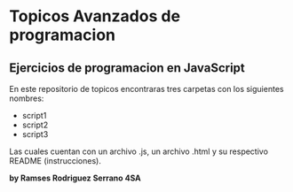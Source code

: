 # Topicos Avanzados de programacion
## Ejercicios de programacion en JavaScript

En este repositorio de topicos encontraras tres carpetas con los siguientes nombres:

* script1
* script2
* script3


Las cuales cuentan con un archivo .js, un archivo .html y su respectivo README (instrucciones).



**by Ramses Rodriguez Serrano 4SA**
